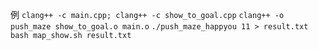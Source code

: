 例
`clang++ -c main.cpp; clang++ -c show_to_goal.cpp`
`clang++ -o push_maze show_to_goal.o main.o`
`./push_maze_happyou 11 > result.txt`
`bash map_show.sh result.txt`
